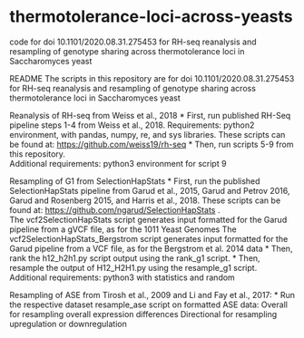 # thermotolerance-loci-across-yeasts
code for doi 10.1101/2020.08.31.275453 for RH-seq reanalysis and resampling of genotype sharing across thermotolerance loci in Saccharomyces yeast

README
The scripts in this repository are for doi 10.1101/2020.08.31.275453 for RH-seq reanalysis and resampling of genotype sharing across thermotolerance loci in Saccharomyces yeast

Reanalysis of RH-seq from Weiss et al., 2018
	* First, run published RH-Seq pipeline steps 1-4 from Weiss et al., 2018.
		Requirements: python2 environment, with pandas, numpy, re, and sys libraries.
	These scripts can be found at: https://github.com/weiss19/rh-seq
	* Then, run scripts 5-9 from this repository.  
		Additional requirements: python3 environment for script 9

Resampling of G1 from SelectionHapStats
	* First, run the published SelectionHapStats pipeline from Garud et al., 2015, Garud and Petrov 2016, Garud and Rosenberg 2015, and Harris et al., 2018.
		These scripts can be found at: https://github.com/ngarud/SelectionHapStats .  
		The vcf2SelectionHapStats script generates input formatted for the Garud pipeline from a gVCF file, as for the 1011 Yeast Genomes
		The vcf2SelectionHapStats_Bergstrom script generates input formatted for the Garud pipeline from a VCF file, as for the Bergstrom et al. 2014 data
	* Then, rank the h12_h2h1.py script output using the rank_g1 script.
	* Then, resample the output of H12_H2H1.py using  the resample_g1 script.
		Additional requirements: python3 with statistics and random

Resampling of ASE from Tirosh et al., 2009 and Li and Fay et al., 2017:
	* Run the respective dataset resample_ase script on formatted ASE data:
		Overall for resampling overall expression differences 
		Directional for resampling upregulation or downregulation

